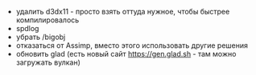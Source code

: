 ﻿- удалить d3dx11 - просто взять оттуда нужное, чтобы быстрее компилировалось
- spdlog
- убрать /bigobj
- отказаться от Assimp, вместо этого использовать другие решения
- обновить glad (есть новый сайт https://gen.glad.sh - там можно загружать вулкан)